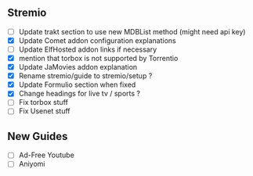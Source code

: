 ## Stremio

- [ ] Update trakt section to use new MDBList method (might need api key) 
- [x] Update Comet addon configuration explanations
- [ ] Update ElfHosted addon links if necessary
- [x] mention that torbox is not supported by Torrentio
- [x] Update JaMovies addon explanation 
- [x] Rename stremio/guide to stremio/setup ?
- [x] Update Formulio section when fixed 
- [x] Change headings for live tv / sports ? 
- [ ] Fix torbox stuff
- [ ] Fix Usenet stuff

## New Guides 

- [ ] Ad-Free Youtube
- [ ] Aniyomi 

